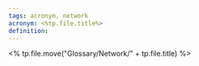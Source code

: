 ```yaml
---
tags: acronym, network
acronym: <%tp.file.title%>
definition: 
---
```


<% tp.file.move("Glossary/Network/" + tp.file.title) %>
